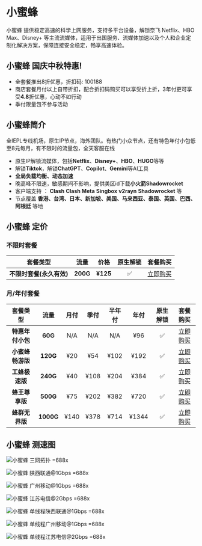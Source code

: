 # 小蜜蜂
小蜜蜂 提供稳定高速的科学上网服务，支持多平台设备，解锁奈飞 Netflix、HBO Max、Disney+ 等主流流媒体，适用于出国服务、流媒体加速以及个人和企业定制化解决方案，保障连接安全稳定，畅享高速体验。
## 小蜜蜂 国庆中秋特惠!

- 全套餐推出8折优惠，折扣码: 100188
- 商店套餐月付以上自带折扣，配合折扣码购买可以享受折上折，3年付更可享受**4.8**折优惠，心动不如行动
- 季付限量包不参与活动

## 小蜜蜂简介

全IEPL专线机场，原生IP节点，海外团队。有热门小众节点，还有特色年付小包低至8元每月，有不限时的流量包，全天客服在线

- 原生IP解锁流媒体，包括**Netflix**、**Disney+**、**HBO**、**HUGO**等等
- 解锁**Tiktok**，解锁**ChatGPT**、**Copilot**、**Gemini**等AI工具
- **全局负载均衡、动态加速**
- 晚高峰不限速，敏感期间不影响，提供美区id下载**小火箭Shadowrocket**
- 客户端支持 ： **Clash** **Clash Meta** **Singbox** **v2rayn** **Shadowrocket** 等
- 节点覆盖 **香港、台湾、日本、新加坡、美国、马来西亚、泰国、英国、巴西、阿根廷** 等地
## 小蜜蜂 定价
### 不限时套餐

|         套餐类型         |   流量   |   价格   | 原生解锁 |                                                    套餐购买                                                    |
| :----------------------: | :------: | :------: | :------: | :------------------------------------------------------------------------------------------------------------: |
| **不限时套餐(永久有效)** | **200G** | **¥125** |    ✅    | [立即购买](https://itheo.top/bee) |

### 月/年付套餐

|     套餐类型     |   流量    | 月付 | 季付 | 半年付 | 年付  | 原生解锁 |                                                    套餐购买                                                    |
| :--------------: | :-------: | :--: | :--: | :----: | :---: | :------: | :------------------------------------------------------------------------------------------------------------: |
| **特惠年付小包** |  **60G**  | N/A  | N/A  |  N/A   |  ¥96  |    ✅    | [立即购买](https://itheo.top/bee) |
| **小蜜蜂畅游版** | **120G**  | ¥20  | ¥54  |  ¥102  | ¥192  |    ✅    | [立即购买](https://itheo.top/bee) |
|  **工蜂极速版**  | **240G**  | ¥40  | ¥108 |  ¥204  | ¥384  |    ✅    | [立即购买](https://itheo.top/bee) |
|  **蜂王尊享版**  | **500G**  | ¥75  | ¥202 |  ¥382  | ¥720  |    ✅    | [立即购买](https://itheo.top/bee) |
|  **蜂群无界版**  | **1000G** | ¥140 | ¥378 |  ¥714  | ¥1344 |    ✅    | [立即购买](https://itheo.top/bee) |

## 小蜜蜂 测速图

![小蜜蜂 三网拓扑 =688x](https://i.theojs.cn/airport/bee_triple_network_topology.webp)

![小蜜蜂 陕西联通@1Gbps =688x](https://i.theojs.cn/airport/bee_shanxi_unicom_1gbps.webp)

![小蜜蜂 广州移动@1Gbps =688x](https://i.theojs.cn/airport/bee_guangzhou_mobile_1gbps.webp)

![小蜜蜂 江苏电信@2Gbps =688x](https://i.theojs.cn/airport/bee_jiangsu_telecom_2gbps.webp)

![小蜜蜂 单线程陕西联通@1Gbps =688x](https://i.theojs.cn/airport/bee_shanxi_unicom_1gbps_single.webp)

![小蜜蜂 单线程广州移动@1Gbps =688x](https://i.theojs.cn/airport/bee_guangzhou_mobile_1gbps_single.webp)

![小蜜蜂 单线程江苏电信@2Gbps =688x](https://i.theojs.cn/airport/bee_jiangsu_telecom_2gbps_single.webp)
